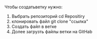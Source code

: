 Чтобы создатьветку нужно:
1) Выбрать репозиторий cd Repositiry
2) клонировать файл git clone "ссылка"
3) Создать файл в ветке
4) Долее загрузть файлы ветки на GitHab
